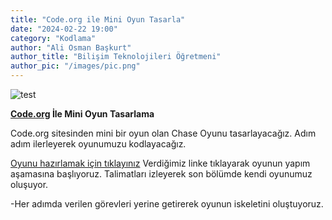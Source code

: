 ```yaml
---
title: "Code.org ile Mini Oyun Tasarla"
date: "2024-02-22 19:00"
category: "Kodlama"
author: "Ali Osman Başkurt"
author_title: "Bilişim Teknolojileri Öğretmeni"
author_pic: "/images/pic.png"
---
```


![test](/images/game.png)

**[Code.org](https://code.org/) İle Mini Oyun Tasarlama**

Code.org sitesinden mini bir oyun olan Chase Oyunu tasarlayacağız. Adım adım ilerleyerek oyunumuzu kodlayacağız.

[Oyunu hazırlamak için tıklayınız](https://studio.code.org/s/coursec-2021/lessons/13/levels/2) Verdiğimiz linke tıklayarak oyunun yapım aşamasına başlıyoruz. Talimatları izleyerek son bölümde kendi oyunumuz oluşuyor.

-Her adımda verilen görevleri yerine getirerek oyunun iskeletini oluştuyoruz.
